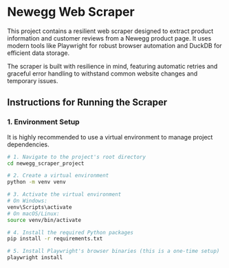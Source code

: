 # Newegg Web Scraper

This project contains a resilient web scraper designed to extract product information and customer reviews from a Newegg product page. It uses modern tools like Playwright for robust browser automation and DuckDB for efficient data storage.

The scraper is built with resilience in mind, featuring automatic retries and graceful error handling to withstand common website changes and temporary issues.

## Instructions for Running the Scraper

### 1. Environment Setup

It is highly recommended to use a virtual environment to manage project dependencies.

```bash
# 1. Navigate to the project's root directory
cd newegg_scraper_project

# 2. Create a virtual environment
python -m venv venv

# 3. Activate the virtual environment
# On Windows:
venv\Scripts\activate
# On macOS/Linux:
source venv/bin/activate

# 4. Install the required Python packages
pip install -r requirements.txt

# 5. Install Playwright's browser binaries (this is a one-time setup)
playwright install